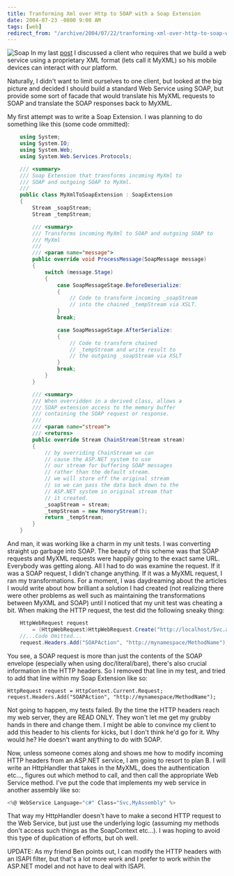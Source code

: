 ```yaml
---
title: Tranforming Xml over Http to SOAP with a Soap Extension
date: 2004-07-23 -0800 9:00 AM
tags: [web]
redirect_from: "/archive/2004/07/22/tranforming-xml-over-http-to-soap-with-a-soap-extension.aspx/"
---
```


![Soap](/images/soap.jpg) In my last
[post](https://haacked.com/archive/2004/07/23/842.aspx) I discussed a
client who requires that we build a web service using a proprietary XML
format (lets call it MyXML) so his mobile devices can interact with our
platform.

Naturally, I didn't want to limit ourselves to one client, but looked at
the big picture and decided I should build a standard Web Service using
SOAP, but provide some sort of facade that would translate his MyXML
requests to SOAP and translate the SOAP responses back to MyXML.

My first attempt was to write a Soap Extension. I was planning to do
something like this (some code ommitted):

```csharp
    using System;
    using System.IO;
    using System.Web;
    using System.Web.Services.Protocols;

    /// <summary>
    /// Soap Extension that transforms incoming MyXml to 
    /// SOAP and outgoing SOAP to MyXml.
    /// 
    public class MyXmlToSoapExtension : SoapExtension
    {
        Stream _soapStream;
        Stream _tempStream;

        /// <summary>
        /// Transforms incoming MyXml to SOAP and outgoing SOAP to 
        /// MyXml
        /// 
        /// <param name="message">
        public override void ProcessMessage(SoapMessage message)
        {
            switch (message.Stage)
            {
                case SoapMessageStage.BeforeDeserialize:
                {
                    // Code to transform incoming _soapStream
                    // into the chained _tempStream via XSLT.
                }
                break;

                case SoapMessageStage.AfterSerialize:
                {
                    // Code to transform chained 
                    // _tempStream and write result to 
                    // the outgoing _soapStream via XSLT
                }
                break;
            }
        }

        /// <summary>
        /// When overridden in a derived class, allows a 
        /// SOAP extension access to the memory buffer 
        /// containing the SOAP request or response.
        /// 
        /// <param name="stream">
        /// <returns>
        public override Stream ChainStream(Stream stream)
        {
            // by overriding ChainStream we can
            // cause the ASP.NET system to use
            // our stream for buffering SOAP messages
            // rather than the default stream.
            // we will store off the original stream
            // so we can pass the data back down to the 
            // ASP.NET system in original stream that 
            // it created.
            _soapStream = stream;
            _tempStream = new MemoryStream();
            return _tempStream;
        }
    }
```

And man, it was working like a charm in my unit tests. I was converting
straight up garbage into SOAP. The beauty of this scheme was that SOAP
requests and MyXML requests were happily going to the exact same URL.
Everybody was getting along. All I had to do was examine the request. If
it was a SOAP request, I didn't change anything. If it was a MyXML
request, I ran my transformations. For a moment, I was daydreaming about
the articles I would write about how brilliant a solution I had created
(not realizing there were other problems as well such as maintaining the
transformations between MyXML and SOAP) until I noticed that my unit
test was cheating a bit. When making the HTTP request, the test did the
following sneaky thing:

```csharp
    HttpWebRequest request 
        = (HttpWebRequest)HttpWebRequest.Create("http://localhost/Svc.asmx");
    //...Code Omitted...
    request.Headers.Add("SOAPAction", "http://mynamespace/MethodName"); 
```

You see, a SOAP request is more than just the contents of the SOAP
envelope (especially when using doc/literal/bare), there's also crucial
information in the HTTP headers. So I removed that line in my test, and
tried to add that line within my Soap Extension like so:

    HttpRequest request = HttpContext.Current.Request;
    request.Headers.Add("SOAPAction", "http://mynamespace/MethodName"); 

Not going to happen, my tests failed. By the time the HTTP headers reach
my web server, they are READ ONLY. They won't let me get my grubby hands
in there and change them. I might be able to convince my client to add
this header to his clients for kicks, but I don't think he'd go for it.
Why would he? He doesn't want anything to do with SOAP.

Now, unless someone comes along and shows me how to modify incoming HTTP
headers from an ASP.NET service, I am going to resort to plan B. I will
write an HttpHandler that takes in the MyXML, does the authentication
etc..., figures out which method to call, and then call the appropriate
Web Service method. I've put the code that implements my web service in
another assembly like so:

```csharp
<%@ WebService Language="c#" Class="Svc,MyAssembly" %>
```

That way my HttpHandler doesn't have to make a second HTTP request to
the Web Service, but just use the underlying logic (assuming my methods
don't access such things as the SoapContext etc...). I was hoping to
avoid this type of duplication of efforts, but oh well.

UPDATE: As my friend Ben points out, I can modify the HTTP headers with
an ISAPI filter, but that's a lot more work and I prefer to work within
the ASP.NET model and not have to deal with ISAPI.

